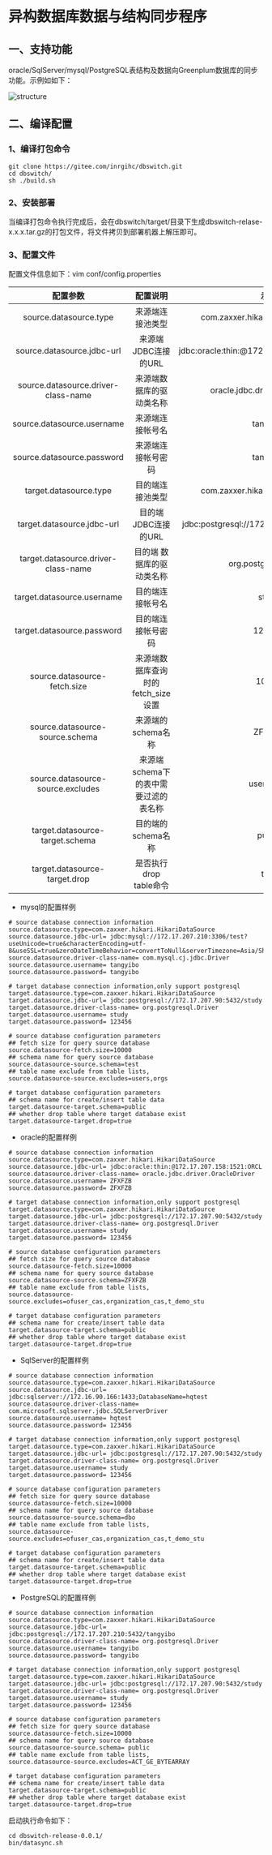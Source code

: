 # 异构数据库数据与结构同步程序

## 一、支持功能

  oracle/SqlServer/mysql/PostgreSQL表结构及数据向Greenplum数据库的同步功能。示例如如下：
  
  ![structure](images/function.PNG)

## 二、编译配置

### 1、编译打包命令

```
git clone https://gitee.com/inrgihc/dbswitch.git
cd dbswitch/
sh ./build.sh
```

### 2、安装部署

当编译打包命令执行完成后，会在dbswitch/target/目录下生成dbswitch-relase-x.x.x.tar.gz的打包文件，将文件拷贝到部署机器上解压即可。

### 3、配置文件

配置文件信息如下：vim conf/config.properties

| 配置参数 | 配置说明 | 示例 | 备注 |
| :------:| :------: | :------: | :------: |
| source.datasource.type     | 来源端连接池类型 | com.zaxxer.hikari.HikariDataSource |  默认即可 |
| source.datasource.jdbc-url | 来源端JDBC连接的URL | jdbc:oracle:thin:@172.17.207.158:1521:ORCL | 无 |
| source.datasource.driver-class-name | 来源端数据库的驱动类名称 | oracle.jdbc.driver.OracleDriver | 无 |
| source.datasource.username | 来源端连接帐号名 | tangyibo | 无 |
| source.datasource.password | 来源端连接帐号密码 | tangyibo | 无 |
| target.datasource.type     | 目的端连接池类型 | com.zaxxer.hikari.HikariDataSource |  默认即可 |
| target.datasource.jdbc-url | 目的端JDBC连接的URL | jdbc:postgresql://172.17.207.90:5432/study | 必须为PostgreSQL的jdbcurl |
| target.datasource.driver-class-name |目的端 数据库的驱动类名称 | org.postgresql.Driver | 必须值，不能修改 |
| target.datasource.username | 目的端连接帐号名 | study | 无 |
| target.datasource.password | 目的端连接帐号密码 | 123456 | 无 |
| source.datasource-fetch.size | 来源端数据库查询时的fetch_size设置 | 10000 | 需要大约1000有效 |
| source.datasource-source.schema | 来源端的schema名称 | ZFXFZB | 无 |
| source.datasource-source.excludes | 来源端schema下的表中需要过滤的表名称 | users,orgs | 不包含的表名称，多个之间用英文逗号分隔 |
| target.datasource-target.schema | 目的端的schema名称 | public | 无 |
| target.datasource-target.drop | 是否执行drop table命令 | true | 可选值为：true、false |

- mysql的配置样例

```
# source database connection information
source.datasource.type=com.zaxxer.hikari.HikariDataSource
source.datasource.jdbc-url= jdbc:mysql://172.17.207.210:3306/test?useUnicode=true&characterEncoding=utf-8&useSSL=true&zeroDateTimeBehavior=convertToNull&serverTimezone=Asia/Shanghai
source.datasource.driver-class-name= com.mysql.cj.jdbc.Driver
source.datasource.username= tangyibo
source.datasource.password= tangyibo

# target database connection information,only support postgresql
target.datasource.type=com.zaxxer.hikari.HikariDataSource
target.datasource.jdbc-url= jdbc:postgresql://172.17.207.90:5432/study
target.datasource.driver-class-name= org.postgresql.Driver
target.datasource.username= study
target.datasource.password= 123456

# source database configuration parameters
## fetch size for query source database
source.datasource-fetch.size=10000
## schema name for query source database
source.datasource-source.schema=test
## table name exclude from table lists, 
source.datasource-source.excludes=users,orgs

# target database configuration parameters
## schema name for create/insert table data
target.datasource-target.schema=public
## whether drop table where target database exist
target.datasource-target.drop=true
```

- oracle的配置样例

```
# source database connection information
source.datasource.type=com.zaxxer.hikari.HikariDataSource
source.datasource.jdbc-url= jdbc:oracle:thin:@172.17.207.158:1521:ORCL
source.datasource.driver-class-name= oracle.jdbc.driver.OracleDriver
source.datasource.username= ZFXFZB
source.datasource.password= ZFXFZB

# target database connection information,only support postgresql
target.datasource.type=com.zaxxer.hikari.HikariDataSource
target.datasource.jdbc-url= jdbc:postgresql://172.17.207.90:5432/study
target.datasource.driver-class-name= org.postgresql.Driver
target.datasource.username= study
target.datasource.password= 123456

# source database configuration parameters
## fetch size for query source database
source.datasource-fetch.size=10000
## schema name for query source database
source.datasource-source.schema=ZFXFZB
## table name exclude from table lists, 
source.datasource-source.excludes=ofuser_cas,organization_cas,t_demo_stu

# target database configuration parameters
## schema name for create/insert table data
target.datasource-target.schema=public
## whether drop table where target database exist
target.datasource-target.drop=true
```

- SqlServer的配置样例
```
# source database connection information
source.datasource.type=com.zaxxer.hikari.HikariDataSource
source.datasource.jdbc-url= jdbc:sqlserver://172.16.90.166:1433;DatabaseName=hqtest
source.datasource.driver-class-name= com.microsoft.sqlserver.jdbc.SQLServerDriver
source.datasource.username= hqtest
source.datasource.password= 123456

# target database connection information,only support postgresql
target.datasource.type=com.zaxxer.hikari.HikariDataSource
target.datasource.jdbc-url= jdbc:postgresql://172.17.207.90:5432/study
target.datasource.driver-class-name= org.postgresql.Driver
target.datasource.username= study
target.datasource.password= 123456

# source database configuration parameters
## fetch size for query source database
source.datasource-fetch.size=10000
## schema name for query source database
source.datasource-source.schema=dbo
## table name exclude from table lists, 
source.datasource-source.excludes=ofuser_cas,organization_cas,t_demo_stu

# target database configuration parameters
## schema name for create/insert table data
target.datasource-target.schema=public
## whether drop table where target database exist
target.datasource-target.drop=true
```

- PostgreSQL的配置样例
```
# source database connection information
source.datasource.type=com.zaxxer.hikari.HikariDataSource
source.datasource.jdbc-url= jdbc:postgresql://172.17.207.210:5432/tangyibo
source.datasource.driver-class-name= org.postgresql.Driver
source.datasource.username= tangyibo
source.datasource.password= tangyibo

# target database connection information,only support postgresql
target.datasource.type=com.zaxxer.hikari.HikariDataSource
target.datasource.jdbc-url= jdbc:postgresql://172.17.207.90:5432/study
target.datasource.driver-class-name= org.postgresql.Driver
target.datasource.username= study
target.datasource.password= 123456

# source database configuration parameters
## fetch size for query source database
source.datasource-fetch.size=10000
## schema name for query source database
source.datasource-source.schema= public
## table name exclude from table lists, 
source.datasource-source.excludes=ACT_GE_BYTEARRAY

# target database configuration parameters
## schema name for create/insert table data
target.datasource-target.schema=public
## whether drop table where target database exist
target.datasource-target.drop=true
```

启动执行命令如下：
```
cd dbswitch-release-0.0.1/
bin/datasync.sh
```

